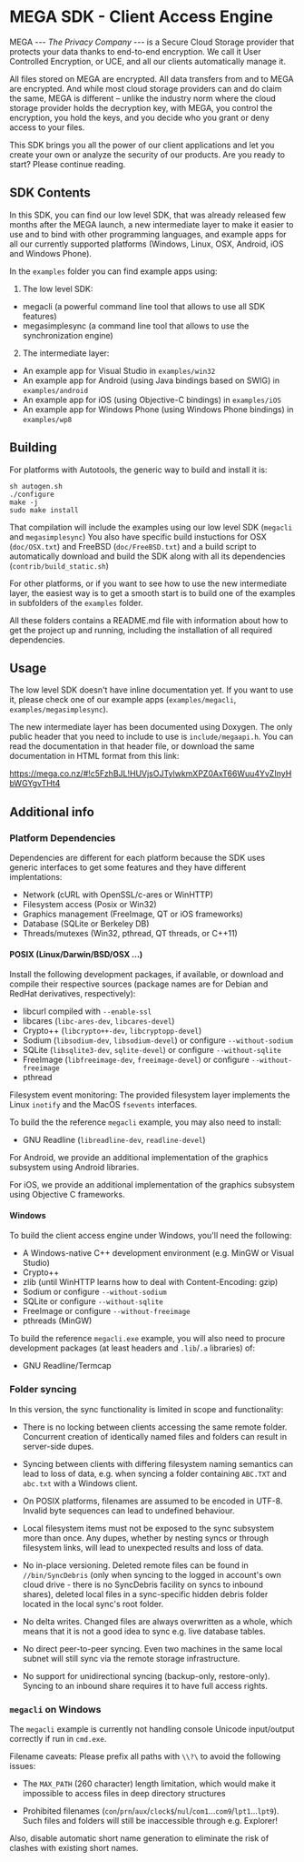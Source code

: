 # MEGA SDK - Client Access Engine

MEGA --- _The Privacy Company_ --- is a Secure Cloud Storage
provider that protects your data thanks to end-to-end encryption. We call it User Controlled Encryption, 
or UCE, and all our clients automatically manage it.

All files stored on MEGA are encrypted. All data transfers from and to MEGA are encrypted. And while 
most cloud storage providers can and do claim the same, MEGA is different – unlike the industry norm 
where the cloud storage provider holds the decryption key, with MEGA, you control the encryption, 
you hold the keys, and you decide who you grant or deny access to your files.

This SDK brings you all the power of our client applications and let you create 
your own or analyze the security of our products. Are you ready to start? Please continue reading.

SDK Contents
------------

In this SDK, you can find our low level SDK, that was already released few months after the MEGA launch, 
a new intermediate layer to make it easier to use and to bind with other programming languages, and 
example apps for all our currently supported platforms (Windows, Linux, OSX, Android, iOS and Windows Phone).

In the `examples` folder you can find example apps using:

1. The low level SDK:
  - megacli (a powerful command line tool that allows to use all SDK features)
  - megasimplesync (a command line tool that allows to use the synchronization engine)

2. The intermediate layer:
  - An example app for Visual Studio in `examples/win32`
  - An example app for Android (using Java bindings based on SWIG) in `examples/android`
  - An example app for iOS (using Objective-C bindings) in `examples/iOS`
  - An example app for Windows Phone (using Windows Phone bindings) in `examples/wp8`

Building
--------

For platforms with Autotools, the generic way to build and install it is:

    sh autogen.sh
    ./configure
    make -j
    sudo make install

That compilation will include the examples using our low level SDK (`megacli` and `megasimplesync`)
You also have specific build instuctions for OSX (`doc/OSX.txt`) and FreeBSD (`doc/FreeBSD.txt`) 
and a build script to automatically download and build the SDK along with all its dependencies (`contrib/build_static.sh`)

For other platforms, or if you want to see how to use the new intermediate layer, 
the easiest way is to get a smooth start is to build one of the examples in subfolders 
of the `examples` folder. 

All these folders contains a README.md file with information about how to get the project up and running, 
including the installation of all required dependencies.

Usage
-----

The low level SDK doesn't have inline documentation yet. If you want to use it, 
please check one of our example apps (`examples/megacli`, `examples/megasimplesync`).

The new intermediate layer has been documented using Doxygen. The only public header that you need 
to include to use is `include/megaapi.h`. You can read the documentation in that header file, 
or download the same documentation in HTML format from this link:

https://mega.co.nz/#!c5FzhBJL!HUVjsOJTylwkmXPZ0AxT66Wuu4YvZInyHbWGYgvTHt4

Additional info
---------------

### Platform Dependencies

Dependencies are different for each platform because the SDK uses generic interfaces to get some features and they have different implentations:
- Network (cURL with OpenSSL/c-ares or WinHTTP)
- Filesystem access (Posix or Win32)
- Graphics management (FreeImage, QT or iOS frameworks)
- Database (SQLite or Berkeley DB)
- Threads/mutexes (Win32, pthread, QT threads, or C++11)

#### POSIX (Linux/Darwin/BSD/OSX ...)

Install the following development packages, if available, or download
and compile their respective sources (package names are for
Debian and RedHat derivatives, respectively):

* libcurl compiled with `--enable-ssl`
* libcares (`libc-ares-dev`, `libcares-devel`)
* Crypto++ (`libcrypto++-dev`, `libcryptopp-devel`)
* Sodium (`libsodium-dev`, `libsodium-devel`) or configure `--without-sodium`
* SQLite (`libsqlite3-dev`, `sqlite-devel`) or configure `--without-sqlite`
* FreeImage (`libfreeimage-dev`, `freeimage-devel`) or configure `--without-freeimage`
* pthread

Filesystem event monitoring: The provided filesystem layer implements
the Linux `inotify` and the MacOS `fsevents` interfaces.

To build the the reference `megacli` example, you may also need to install:

* GNU Readline (`libreadline-dev`, `readline-devel`)

For Android, we provide an additional implementation of the graphics subsystem using Android libraries.

For iOS, we provide an additional implementation of the graphics subsystem using Objective C frameworks.

#### Windows

To build the client access engine under Windows, you'll need the following:

* A Windows-native C++ development environment (e.g. MinGW or Visual Studio)
* Crypto++
* zlib (until WinHTTP learns how to deal with Content-Encoding: gzip)
* Sodium or configure `--without-sodium`
* SQLite or configure `--without-sqlite`
* FreeImage or configure `--without-freeimage`
* pthreads (MinGW)

To build the reference `megacli.exe` example, you will also need to procure
development packages (at least headers and `.lib`/`.a` libraries) of:

* GNU Readline/Termcap

### Folder syncing

In this version, the sync functionality is limited in scope and functionality:

* There is no locking between clients accessing the same remote folder.
Concurrent creation of identically named files and folders can result in
server-side dupes.

* Syncing between clients with differing filesystem naming semantics can
lead to loss of data, e.g. when syncing a folder containing `ABC.TXT` and
`abc.txt` with a Windows client.

* On POSIX platforms, filenames are assumed to be encoded in UTF-8. Invalid
byte sequences can lead to undefined behaviour.

* Local filesystem items must not be exposed to the sync subsystem more
than once. Any dupes, whether by nesting syncs or through filesystem links,
will lead to unexpected results and loss of data.

* No in-place versioning. Deleted remote files can be found in
`//bin/SyncDebris` (only when syncing to the logged in account's own
cloud drive - there is no SyncDebris facility on syncs to inbound
shares), deleted local files in a sync-specific hidden debris
folder located in the local sync's root folder.

* No delta writes. Changed files are always overwritten as a whole, which
means that it is not a good idea to sync e.g. live database tables.

* No direct peer-to-peer syncing. Even two machines in the same local subnet
will still sync via the remote storage infrastructure.

* No support for unidirectional syncing (backup-only, restore-only).
Syncing to an inbound share requires it to have full access rights.

### `megacli` on Windows

The `megacli` example is currently not handling console Unicode
input/output correctly if run in `cmd.exe`.

Filename caveats: Please prefix all paths with `\\?\` to avoid the following
issues:

* The `MAX_PATH` (260 character) length limitation, which would make it
impossible to access files in deep directory structures

* Prohibited filenames (`con`/`prn`/`aux`/`clock$`/`nul`/`com1`...`com9`/`lpt1`...`lpt9`).
Such files and folders will still be inaccessible through e.g. Explorer!

Also, disable automatic short name generation to eliminate the risk of
clashes with existing short names.
